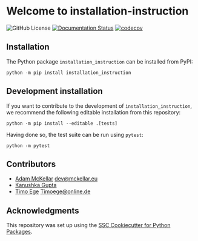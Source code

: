 # Welcome to installation-instruction

![GitHub License](https://img.shields.io/github/license/instructions-d-installation/installation-instruction)
[![Documentation Status](https://readthedocs.org/projects/installation-instruction/badge/?version=latest)](https://installation-instruction.readthedocs.io/en/latest/?badge=latest)
[![codecov](https://codecov.io/none/None/None/branch/main/graph/badge.svg)](https://codecov.io/none/None/None)

## Installation

The Python package `installation_instruction` can be installed from PyPI:

```
python -m pip install installation_instruction
```

## Development installation

If you want to contribute to the development of `installation_instruction`, we recommend
the following editable installation from this repository:

```
python -m pip install --editable .[tests]
```

Having done so, the test suite can be run using `pytest`:

```
python -m pytest
```

## Contributors

* [Adam McKellar](https://github.com/WyvernIXTL) [dev@mckellar.eu](mailto:dev@mckellar.eu)
* [Kanushka Gupta](https://github.com/KanushkaGupta)
* [Timo Ege](https://github.com/TimoEg) [Timoege@online.de](mailto:Timoege@online.de)


## Acknowledgments

This repository was set up using the [SSC Cookiecutter for Python Packages](https://github.com/ssciwr/cookiecutter-python-package).
